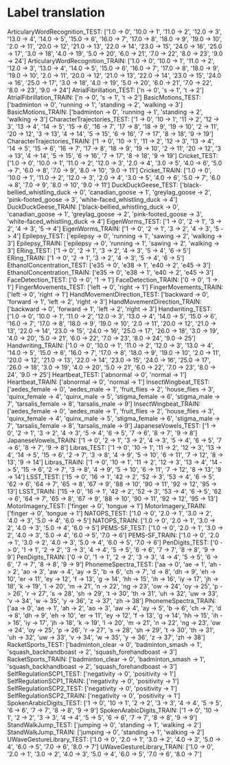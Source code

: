 # Label translation

ArticularyWordRecognition_TEST: ['1.0 -> 0', '10.0 -> 1', '11.0 -> 2', '12.0 -> 3', '13.0 -> 4', '14.0 -> 5', '15.0 -> 6', '16.0 -> 7', '17.0 -> 8', '18.0 -> 9', '19.0 -> 10', '2.0 -> 11', '20.0 -> 12', '21.0 -> 13', '22.0 -> 14', '23.0 -> 15', '24.0 -> 16', '25.0 -> 17', '3.0 -> 18', '4.0 -> 19', '5.0 -> 20', '6.0 -> 21', '7.0 -> 22', '8.0 -> 23', '9.0 -> 24']
ArticularyWordRecognition_TRAIN: ['1.0 -> 0', '10.0 -> 1', '11.0 -> 2', '12.0 -> 3', '13.0 -> 4', '14.0 -> 5', '15.0 -> 6', '16.0 -> 7', '17.0 -> 8', '18.0 -> 9', '19.0 -> 10', '2.0 -> 11', '20.0 -> 12', '21.0 -> 13', '22.0 -> 14', '23.0 -> 15', '24.0 -> 16', '25.0 -> 17', '3.0 -> 18', '4.0 -> 19', '5.0 -> 20', '6.0 -> 21', '7.0 -> 22', '8.0 -> 23', '9.0 -> 24']
AtrialFibrillation_TEST: ['n -> 0', 's -> 1', 't -> 2']
AtrialFibrillation_TRAIN: ['n -> 0', 's -> 1', 't -> 2']
BasicMotions_TEST: ['badminton -> 0', 'running -> 1', 'standing -> 2', 'walking -> 3']
BasicMotions_TRAIN: ['badminton -> 0', 'running -> 1', 'standing -> 2', 'walking -> 3']
CharacterTrajectories_TEST: ['1 -> 0', '10 -> 1', '11 -> 2', '12 -> 3', '13 -> 4', '14 -> 5', '15 -> 6', '16 -> 7', '17 -> 8', '18 -> 9', '19 -> 10', '2 -> 11', '20 -> 12', '3 -> 13', '4 -> 14', '5 -> 15', '6 -> 16', '7 -> 17', '8 -> 18', '9 -> 19']
CharacterTrajectories_TRAIN: ['1 -> 0', '10 -> 1', '11 -> 2', '12 -> 3', '13 -> 4', '14 -> 5', '15 -> 6', '16 -> 7', '17 -> 8', '18 -> 9', '19 -> 10', '2 -> 11', '20 -> 12', '3 -> 13', '4 -> 14', '5 -> 15', '6 -> 16', '7 -> 17', '8 -> 18', '9 -> 19']
Cricket_TEST: ['1.0 -> 0', '10.0 -> 1', '11.0 -> 2', '12.0 -> 3', '2.0 -> 4', '3.0 -> 5', '4.0 -> 6', '5.0 -> 7', '6.0 -> 8', '7.0 -> 9', '8.0 -> 10', '9.0 -> 11']
Cricket_TRAIN: ['1.0 -> 0', '10.0 -> 1', '11.0 -> 2', '12.0 -> 3', '2.0 -> 4', '3.0 -> 5', '4.0 -> 6', '5.0 -> 7', '6.0 -> 8', '7.0 -> 9', '8.0 -> 10', '9.0 -> 11']
DuckDuckGeese_TEST: ['black-bellied_whistling_duck -> 0', 'canadian_goose -> 1', 'greylag_goose -> 2', 'pink-footed_goose -> 3', 'white-faced_whistling_duck -> 4']
DuckDuckGeese_TRAIN: ['black-bellied_whistling_duck -> 0', 'canadian_goose -> 1', 'greylag_goose -> 2', 'pink-footed_goose -> 3', 'white-faced_whistling_duck -> 4']
EigenWorms_TEST: ['1 -> 0', '2 -> 1', '3 -> 2', '4 -> 3', '5 -> 4']
EigenWorms_TRAIN: ['1 -> 0', '2 -> 1', '3 -> 2', '4 -> 3', '5 -> 4']
Epilepsy_TEST: ['epilepsy -> 0', 'running -> 1', 'sawing -> 2', 'walking -> 3']
Epilepsy_TRAIN: ['epilepsy -> 0', 'running -> 1', 'sawing -> 2', 'walking -> 3']
ERing_TEST: ['1 -> 0', '2 -> 1', '3 -> 2', '4 -> 3', '5 -> 4', '6 -> 5']
ERing_TRAIN: ['1 -> 0', '2 -> 1', '3 -> 2', '4 -> 3', '5 -> 4', '6 -> 5']
EthanolConcentration_TEST: ['e35 -> 0', 'e38 -> 1', 'e40 -> 2', 'e45 -> 3']
EthanolConcentration_TRAIN: ['e35 -> 0', 'e38 -> 1', 'e40 -> 2', 'e45 -> 3']
FaceDetection_TEST: ['0 -> 0', '1 -> 1']
FaceDetection_TRAIN: ['0 -> 0', '1 -> 1']
FingerMovements_TEST: ['left -> 0', 'right -> 1']
FingerMovements_TRAIN: ['left -> 0', 'right -> 1']
HandMovementDirection_TEST: ['backward -> 0', 'forward -> 1', 'left -> 2', 'right -> 3']
HandMovementDirection_TRAIN: ['backward -> 0', 'forward -> 1', 'left -> 2', 'right -> 3']
Handwriting_TEST: ['1.0 -> 0', '10.0 -> 1', '11.0 -> 2', '12.0 -> 3', '13.0 -> 4', '14.0 -> 5', '15.0 -> 6', '16.0 -> 7', '17.0 -> 8', '18.0 -> 9', '19.0 -> 10', '2.0 -> 11', '20.0 -> 12', '21.0 -> 13', '22.0 -> 14', '23.0 -> 15', '24.0 -> 16', '25.0 -> 17', '26.0 -> 18', '3.0 -> 19', '4.0 -> 20', '5.0 -> 21', '6.0 -> 22', '7.0 -> 23', '8.0 -> 24', '9.0 -> 25']
Handwriting_TRAIN: ['1.0 -> 0', '10.0 -> 1', '11.0 -> 2', '12.0 -> 3', '13.0 -> 4', '14.0 -> 5', '15.0 -> 6', '16.0 -> 7', '17.0 -> 8', '18.0 -> 9', '19.0 -> 10', '2.0 -> 11', '20.0 -> 12', '21.0 -> 13', '22.0 -> 14', '23.0 -> 15', '24.0 -> 16', '25.0 -> 17', '26.0 -> 18', '3.0 -> 19', '4.0 -> 20', '5.0 -> 21', '6.0 -> 22', '7.0 -> 23', '8.0 -> 24', '9.0 -> 25']
Heartbeat_TEST: ['abnormal -> 0', 'normal -> 1']
Heartbeat_TRAIN: ['abnormal -> 0', 'normal -> 1']
InsectWingbeat_TEST: ['aedes_female -> 0', 'aedes_male -> 1', 'fruit_flies -> 2', 'house_flies -> 3', 'quinx_female -> 4', 'quinx_male -> 5', 'stigma_female -> 6', 'stigma_male -> 7', 'tarsalis_female -> 8', 'tarsalis_male -> 9']
InsectWingbeat_TRAIN: ['aedes_female -> 0', 'aedes_male -> 1', 'fruit_flies -> 2', 'house_flies -> 3', 'quinx_female -> 4', 'quinx_male -> 5', 'stigma_female -> 6', 'stigma_male -> 7', 'tarsalis_female -> 8', 'tarsalis_male -> 9']
JapaneseVowels_TEST: ['1 -> 0', '2 -> 1', '3 -> 2', '4 -> 3', '5 -> 4', '6 -> 5', '7 -> 6', '8 -> 7', '9 -> 8']
JapaneseVowels_TRAIN: ['1 -> 0', '2 -> 1', '3 -> 2', '4 -> 3', '5 -> 4', '6 -> 5', '7 -> 6', '8 -> 7', '9 -> 8']
Libras_TEST: ['1 -> 0', '10 -> 1', '11 -> 2', '12 -> 3', '13 -> 4', '14 -> 5', '15 -> 6', '2 -> 7', '3 -> 8', '4 -> 9', '5 -> 10', '6 -> 11', '7 -> 12', '8 -> 13', '9 -> 14']
Libras_TRAIN: ['1 -> 0', '10 -> 1', '11 -> 2', '12 -> 3', '13 -> 4', '14 -> 5', '15 -> 6', '2 -> 7', '3 -> 8', '4 -> 9', '5 -> 10', '6 -> 11', '7 -> 12', '8 -> 13', '9 -> 14']
LSST_TEST: ['15 -> 0', '16 -> 1', '42 -> 2', '52 -> 3', '53 -> 4', '6 -> 5', '62 -> 6', '64 -> 7', '65 -> 8', '67 -> 9', '88 -> 10', '90 -> 11', '92 -> 12', '95 -> 13']
LSST_TRAIN: ['15 -> 0', '16 -> 1', '42 -> 2', '52 -> 3', '53 -> 4', '6 -> 5', '62 -> 6', '64 -> 7', '65 -> 8', '67 -> 9', '88 -> 10', '90 -> 11', '92 -> 12', '95 -> 13']
MotorImagery_TEST: ['finger -> 0', 'tongue -> 1']
MotorImagery_TRAIN: ['finger -> 0', 'tongue -> 1']
NATOPS_TEST: ['1.0 -> 0', '2.0 -> 1', '3.0 -> 2', '4.0 -> 3', '5.0 -> 4', '6.0 -> 5']
NATOPS_TRAIN: ['1.0 -> 0', '2.0 -> 1', '3.0 -> 2', '4.0 -> 3', '5.0 -> 4', '6.0 -> 5']
PEMS-SF_TEST: ['1.0 -> 0', '2.0 -> 1', '3.0 -> 2', '4.0 -> 3', '5.0 -> 4', '6.0 -> 5', '7.0 -> 6']
PEMS-SF_TRAIN: ['1.0 -> 0', '2.0 -> 1', '3.0 -> 2', '4.0 -> 3', '5.0 -> 4', '6.0 -> 5', '7.0 -> 6']
PenDigits_TEST: ['0 -> 0', '1 -> 1', '2 -> 2', '3 -> 3', '4 -> 4', '5 -> 5', '6 -> 6', '7 -> 7', '8 -> 8', '9 -> 9']
PenDigits_TRAIN: ['0 -> 0', '1 -> 1', '2 -> 2', '3 -> 3', '4 -> 4', '5 -> 5', '6 -> 6', '7 -> 7', '8 -> 8', '9 -> 9']
PhonemeSpectra_TEST: ['aa -> 0', 'ae -> 1', 'ah -> 2', 'ao -> 3', 'aw -> 4', 'ay -> 5', 'b -> 6', 'ch -> 7', 'd -> 8', 'dh -> 9', 'eh -> 10', 'er -> 11', 'ey -> 12', 'f -> 13', 'g -> 14', 'hh -> 15', 'ih -> 16', 'iy -> 17', 'jh -> 18', 'k -> 19', 'l -> 20', 'm -> 21', 'n -> 22', 'ng -> 23', 'ow -> 24', 'oy -> 25', 'p -> 26', 'r -> 27', 's -> 28', 'sh -> 29', 't -> 30', 'th -> 31', 'uh -> 32', 'uw -> 33', 'v -> 34', 'w -> 35', 'y -> 36', 'z -> 37', 'zh -> 38']
PhonemeSpectra_TRAIN: ['aa -> 0', 'ae -> 1', 'ah -> 2', 'ao -> 3', 'aw -> 4', 'ay -> 5', 'b -> 6', 'ch -> 7', 'd -> 8', 'dh -> 9', 'eh -> 10', 'er -> 11', 'ey -> 12', 'f -> 13', 'g -> 14', 'hh -> 15', 'ih -> 16', 'iy -> 17', 'jh -> 18', 'k -> 19', 'l -> 20', 'm -> 21', 'n -> 22', 'ng -> 23', 'ow -> 24', 'oy -> 25', 'p -> 26', 'r -> 27', 's -> 28', 'sh -> 29', 't -> 30', 'th -> 31', 'uh -> 32', 'uw -> 33', 'v -> 34', 'w -> 35', 'y -> 36', 'z -> 37', 'zh -> 38']
RacketSports_TEST: ['badminton_clear -> 0', 'badminton_smash -> 1', 'squash_backhandboast -> 2', 'squash_forehandboast -> 3']
RacketSports_TRAIN: ['badminton_clear -> 0', 'badminton_smash -> 1', 'squash_backhandboast -> 2', 'squash_forehandboast -> 3']
SelfRegulationSCP1_TEST: ['negativity -> 0', 'positivity -> 1']
SelfRegulationSCP1_TRAIN: ['negativity -> 0', 'positivity -> 1']
SelfRegulationSCP2_TEST: ['negativity -> 0', 'positivity -> 1']
SelfRegulationSCP2_TRAIN: ['negativity -> 0', 'positivity -> 1']
SpokenArabicDigits_TEST: ['1 -> 0', '10 -> 1', '2 -> 2', '3 -> 3', '4 -> 4', '5 -> 5', '6 -> 6', '7 -> 7', '8 -> 8', '9 -> 9']
SpokenArabicDigits_TRAIN: ['1 -> 0', '10 -> 1', '2 -> 2', '3 -> 3', '4 -> 4', '5 -> 5', '6 -> 6', '7 -> 7', '8 -> 8', '9 -> 9']
StandWalkJump_TEST: ['jumping -> 0', 'standing -> 1', 'walking -> 2']
StandWalkJump_TRAIN: ['jumping -> 0', 'standing -> 1', 'walking -> 2']
UWaveGestureLibrary_TEST: ['1.0 -> 0', '2.0 -> 1', '3.0 -> 2', '4.0 -> 3', '5.0 -> 4', '6.0 -> 5', '7.0 -> 6', '8.0 -> 7']
UWaveGestureLibrary_TRAIN: ['1.0 -> 0', '2.0 -> 1', '3.0 -> 2', '4.0 -> 3', '5.0 -> 4', '6.0 -> 5', '7.0 -> 6', '8.0 -> 7']
